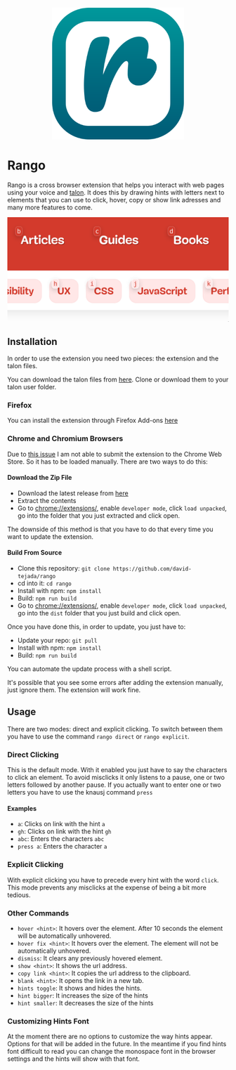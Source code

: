 <p align="center">
  <img width="300" height="300" src="./src/assets/icon.svg">
</p>

# Rango

Rango is a cross browser extension that helps you interact with web pages using your voice and [talon](https://talonvoice.com/). It does this by drawing hints with letters next to elements that you can use to click, hover, copy or show link adresses and many more features to come.

<p align="center">
  <img src="src/assets/screenshot.png">
</p>

## Installation

In order to use the extension you need two pieces: the extension and the talon files.

You can download the talon files from [here](https://github.com/david-tejada/rango-talon). Clone or download them to your talon user folder.

### Firefox

You can install the extension through Firefox Add-ons [here](https://addons.mozilla.org/en-US/firefox/addon/rango/)

### Chrome and Chromium Browsers

Due to [this issue](https://github.com/david-tejada/rango/issues/5) I am not able to submit the extension to the Chrome Web Store. So it has to be loaded manually. There are two ways to do this:

#### Download the Zip File

- Download the latest release from [here](https://github.com/david-tejada/rango/releases)
- Extract the contents
- Go to [chrome://extensions/](chrome://extensions/), enable `developer mode`, click `load unpacked`, go into the folder that you just extracted and click open.

The downside of this method is that you have to do that every time you want to update the extension.

#### Build From Source

- Clone this repository: `git clone https://github.com/david-tejada/rango`
- cd into it: `cd rango`
- Install with npm: `npm install`
- Build: `npm run build`
- Go to [chrome://extensions/](chrome://extensions/), enable `developer mode`, click `load unpacked`, go into the `dist` folder that you just build and click open.

Once you have done this, in order to update, you just have to:

- Update your repo: `git pull`
- Install with npm: `npm install`
- Build: `npm run build`

You can automate the update process with a shell script.

It's possible that you see some errors after adding the extension manually, just ignore them. The extension will work fine.

## Usage

There are two modes: direct and explicit clicking. To switch between them you have to use the command `rango direct` or `rango explicit`.

### Direct Clicking

This is the default mode. With it enabled you just have to say the characters to click an element. To avoid misclicks it only listens to a pause, one or two letters followed by another pause. If you actually want to enter one or two letters you have to use the knausj command `press`

#### Examples

- `a`: Clicks on link with the hint `a`
- `gh`: Clicks on link with the hint `gh`
- `abc`: Enters the characters `abc`
- `press a`: Enters the character `a`

### Explicit Clicking

With explicit clicking you have to precede every hint with the word `click`. This mode prevents any misclicks at the expense of being a bit more tedious.

### Other Commands

- `hover <hint>`: It hovers over the element. After 10 seconds the element will be automatically unhovered.
- `hover fix <hint>`: It hovers over the element. The element will not be automatically unhovered.
- `dismiss`: It clears any previously hovered element.
- `show <hint>`: It shows the url address.
- `copy link <hint>`: It copies the url address to the clipboard.
- `blank <hint>`: It opens the link in a new tab.
- `hints toggle`: It shows and hides the hints.
- `hint bigger`: It increases the size of the hints
- `hint smaller`: It decreases the size of the hints

### Customizing Hints Font

At the moment there are no options to customize the way hints appear. Options for that will be added in the future. In the meantime if you find hints font difficult to read you can change the monospace font in the browser settings and the hints will show with that font.
